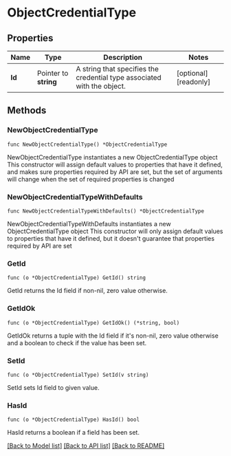 # ObjectCredentialType

## Properties

Name | Type | Description | Notes
------------ | ------------- | ------------- | -------------
**Id** | Pointer to **string** | A string that specifies the credential type associated with the object. | [optional] [readonly] 

## Methods

### NewObjectCredentialType

`func NewObjectCredentialType() *ObjectCredentialType`

NewObjectCredentialType instantiates a new ObjectCredentialType object
This constructor will assign default values to properties that have it defined,
and makes sure properties required by API are set, but the set of arguments
will change when the set of required properties is changed

### NewObjectCredentialTypeWithDefaults

`func NewObjectCredentialTypeWithDefaults() *ObjectCredentialType`

NewObjectCredentialTypeWithDefaults instantiates a new ObjectCredentialType object
This constructor will only assign default values to properties that have it defined,
but it doesn't guarantee that properties required by API are set

### GetId

`func (o *ObjectCredentialType) GetId() string`

GetId returns the Id field if non-nil, zero value otherwise.

### GetIdOk

`func (o *ObjectCredentialType) GetIdOk() (*string, bool)`

GetIdOk returns a tuple with the Id field if it's non-nil, zero value otherwise
and a boolean to check if the value has been set.

### SetId

`func (o *ObjectCredentialType) SetId(v string)`

SetId sets Id field to given value.

### HasId

`func (o *ObjectCredentialType) HasId() bool`

HasId returns a boolean if a field has been set.


[[Back to Model list]](../README.md#documentation-for-models) [[Back to API list]](../README.md#documentation-for-api-endpoints) [[Back to README]](../README.md)


